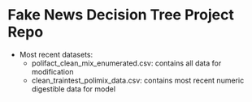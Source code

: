 # Fake News Decision Tree Project Repo
* Most recent datasets:
  * polifact_clean_mix_enumerated.csv: contains all data for modification
  * clean_traintest_polimix_data.csv: contains most recent numeric digestible data for model
